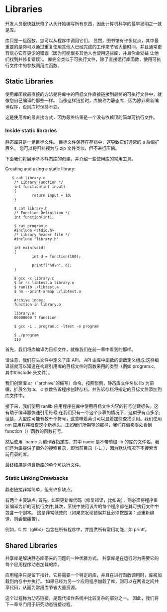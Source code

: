 # Libraries

开发人员很快就厌倦了从头开始编写所有东西，因此计算机科学的最早发明之一就是库。

库只是一组函数，您可以从程序中调用它们。 显然，图书馆有许多优点，其中最重要的是你可以通过重复使用其他人已经完成的工作来节省大量时间，并且通常更有信心它有更少的错误（因为可能很多其他人也使用这些库，并且你会受益 让他们找到并修复错误）。 库完全类似于可执行文件，除了直接运行库函数，使用可执行文件中的参数调用库函数。

## Static Libraries

使用库函数最直接的方法是将库中的目标文件直接链接到最终的可执行文件中，就像您自己编译的那些一样。 当像这样链接时，库被称为静态库，因为除非重新编译程序，否则库将保持不变。

这是使用库的最直接方式，因为最终结果是一个没有依赖项的简单可执行文件。

### Inside static libraries

静态库只是一组目标文件。 目标文件保存在存档中，这导致它们通常的.a 后缀扩展名。 您可以将归档视为与 zip 文件类似，但不进行压缩。

下面我们将展示基本静态库的创建，并介绍一些使用库的常用工具。

Creating and using a static library:

```
   $ cat library.c
    /* Library Function */
    int function(int input)
    {
            return input + 10;
    }

    $ cat library.h
    /* Function Definition */
    int function(int);

    $ cat program.c
    #include <stdio.h>
    /* Library header file */
    #include "library.h"

    int main(void)
    {
            int d = function(100);

            printf("%d\n", d);
    }

    $ gcc -c library.c
    $ ar rc libtest.a library.o
    $ ranlib ./libtest.a
    $ nm --print-armap ./libtest.a

    Archive index:
    function in library.o

    library.o:
    00000000 T function

    $ gcc -L . program.c -ltest -o program

    $ ./program
    110
```

首先，我们将库编译为目标文件，就像我们在前一章中看到的那样。

请注意，我们在头文件中定义了库 API。 API 由库中函数的函数定义组成;这样编译器就可以知道在构建引用库的目标文件时函数采用的类型（例如 program.c，其中#include 头文件）。

我们创建库 ar（“archive”的缩写）命令。按照惯例，静态库文件名以 lib 为前缀，扩展名为.a。 c 参数告诉程序创建存档，并告诉存档将指定的目标文件添加到库文件中。

接下来，我们使用 ranlib 应用程序在库中使用目标文件内容的符号创建标头。这有助于编译器快速引用符号;在我们只有一个这个步骤的情况下，这似乎有点多余;但是，大型库可能有数千个符号，这意味着索引可以显着加快查找引用。我们使用 nm 应用程序检查这个新标头。正如我们所期望的那样，我们在偏移零处看到 function（）函数的函数符号。

然后使用-lname 为编译器指定库，其中 name 是不带前缀 lib 的库的文件名。我们还为库提供了额外的搜索目录，即当前目录（-L。），因为默认情况下不搜索当前目录的库。

最终结果是包含新库的单个可执行文件。

### Static Linking Drawbacks

静态链接非常简单，但有许多缺点。

有两个主要缺点; 首先，如果更新库代码（修复错误，比如说），则必须将程序重新编译为新的可执行文件;其次，系统中使用该库的每个程序都在其可执行文件中包含一个副本。 这是非常低效的（如果您发现错误并且必须按照第 1 点重新编译，则会很痛苦）。

例如，C 库（glibc）包含在所有程序中，并提供所有常用功能，如 printf。

## Shared Libraries

共享库是解决静态库带来的问题的一种优雅方式。 共享库是在运行时为需要它的每个应用程序动态加载的库。

应用程序只是留下指针，它将需要一个特定的库，并且在进行函数调用时，库被加载到内存中并执行。 如果已经为另一个应用程序加载了库，则可以在两者之间共享代码，从而为常用库节省大量资源。

这个过程称为动态链接，是现代操作系统中比较复杂的部分之一。 因此，我们将下一章专门用于研究动态链接过程。
